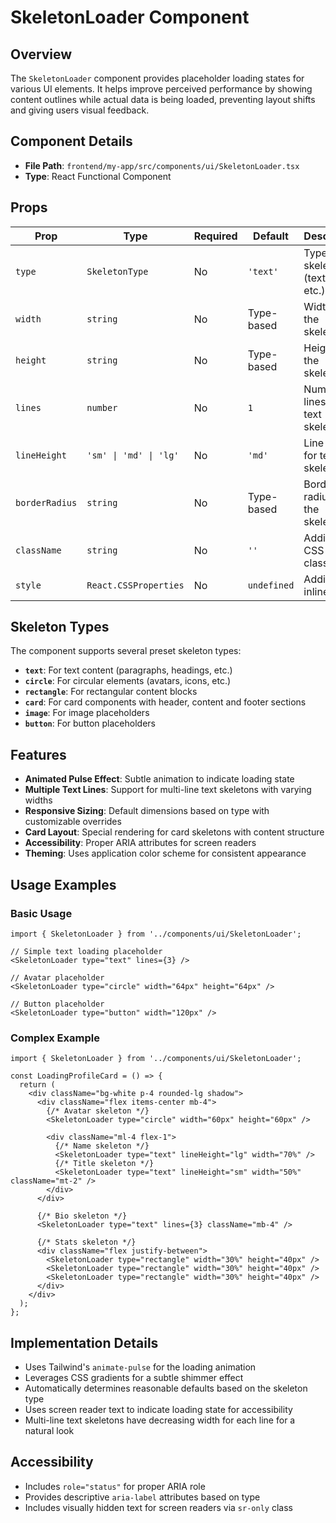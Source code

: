 # SkeletonLoader Component

## Overview

The `SkeletonLoader` component provides placeholder loading states for various UI elements. It helps improve perceived performance by showing content outlines while actual data is being loaded, preventing layout shifts and giving users visual feedback.

## Component Details

- **File Path**: `frontend/my-app/src/components/ui/SkeletonLoader.tsx`
- **Type**: React Functional Component

## Props

| Prop          | Type                                      | Required | Default      | Description                             |
|---------------|-------------------------------------------|----------|-------------|-----------------------------------------|
| `type`        | `SkeletonType`                            | No       | `'text'`     | Type of skeleton (text, circle, etc.)    |
| `width`       | `string`                                  | No       | Type-based   | Width of the skeleton                    |
| `height`      | `string`                                  | No       | Type-based   | Height of the skeleton                   |
| `lines`       | `number`                                  | No       | `1`          | Number of lines for text skeleton        |
| `lineHeight`  | `'sm' \| 'md' \| 'lg'`                   | No       | `'md'`       | Line height for text skeleton            |
| `borderRadius`| `string`                                  | No       | Type-based   | Border radius for the skeleton           |
| `className`   | `string`                                  | No       | `''`         | Additional CSS classes                   |
| `style`       | `React.CSSProperties`                     | No       | `undefined`  | Additional inline styles                 |

## Skeleton Types

The component supports several preset skeleton types:

- **`text`**: For text content (paragraphs, headings, etc.)
- **`circle`**: For circular elements (avatars, icons, etc.)
- **`rectangle`**: For rectangular content blocks
- **`card`**: For card components with header, content and footer sections
- **`image`**: For image placeholders
- **`button`**: For button placeholders

## Features

- **Animated Pulse Effect**: Subtle animation to indicate loading state
- **Multiple Text Lines**: Support for multi-line text skeletons with varying widths
- **Responsive Sizing**: Default dimensions based on type with customizable overrides
- **Card Layout**: Special rendering for card skeletons with content structure
- **Accessibility**: Proper ARIA attributes for screen readers
- **Theming**: Uses application color scheme for consistent appearance

## Usage Examples

### Basic Usage

```tsx
import { SkeletonLoader } from '../components/ui/SkeletonLoader';

// Simple text loading placeholder
<SkeletonLoader type="text" lines={3} />

// Avatar placeholder
<SkeletonLoader type="circle" width="64px" height="64px" />

// Button placeholder
<SkeletonLoader type="button" width="120px" />
```

### Complex Example

```tsx
import { SkeletonLoader } from '../components/ui/SkeletonLoader';

const LoadingProfileCard = () => {
  return (
    <div className="bg-white p-4 rounded-lg shadow">
      <div className="flex items-center mb-4">
        {/* Avatar skeleton */}
        <SkeletonLoader type="circle" width="60px" height="60px" />
        
        <div className="ml-4 flex-1">
          {/* Name skeleton */}
          <SkeletonLoader type="text" lineHeight="lg" width="70%" />
          {/* Title skeleton */}
          <SkeletonLoader type="text" lineHeight="sm" width="50%" className="mt-2" />
        </div>
      </div>
      
      {/* Bio skeleton */}
      <SkeletonLoader type="text" lines={3} className="mb-4" />
      
      {/* Stats skeleton */}
      <div className="flex justify-between">
        <SkeletonLoader type="rectangle" width="30%" height="40px" />
        <SkeletonLoader type="rectangle" width="30%" height="40px" />
        <SkeletonLoader type="rectangle" width="30%" height="40px" />
      </div>
    </div>
  );
};
```

## Implementation Details

- Uses Tailwind's `animate-pulse` for the loading animation
- Leverages CSS gradients for a subtle shimmer effect
- Automatically determines reasonable defaults based on the skeleton type
- Uses screen reader text to indicate loading state for accessibility
- Multi-line text skeletons have decreasing width for each line for a natural look

## Accessibility

- Includes `role="status"` for proper ARIA role
- Provides descriptive `aria-label` attributes based on type
- Includes visually hidden text for screen readers via `sr-only` class 